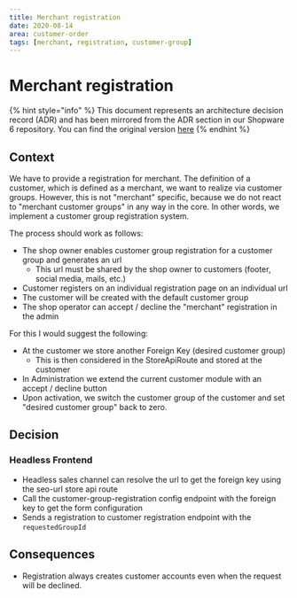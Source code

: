```yaml
---
title: Merchant registration
date: 2020-08-14
area: customer-order
tags: [merchant, registration, customer-group]
--- 
```


# Merchant registration

{% hint style="info" %}
This document represents an architecture decision record (ADR) and has been mirrored from the ADR section in our Shopware 6 repository.
You can find the original version [here](https://github.com/shopware/platform/blob/trunk/adr/2020-08-14-merchant-registration.md)
{% endhint %}

## Context

We have to provide a registration for merchant.
The definition of a customer, which is defined as a merchant, we want to realize via customer groups.
However, this is not "merchant" specific, because we do not react to "merchant customer groups" in any way in the core. In other words, we implement a customer group registration system.

The process should work as follows:
* The shop owner enables customer group registration for a customer group and generates an url
    * This url must be shared by the shop owner to customers (footer, social media, mails, etc.)
* Customer registers on an individual registration page on an individual url
* The customer will be created with the default customer group
* The shop operator can accept / decline the "merchant" registration in the admin

For this I would suggest the following: 
* At the customer we store another Foreign Key (desired customer group)
	* This is then considered in the StoreApiRoute and stored at the customer
* In Administration we extend the current customer module with an accept / decline button
* Upon activation, we switch the customer group of the customer and set "desired customer group" back to zero.

## Decision

### Headless Frontend

* Headless sales channel can resolve the url to get the foreign key using the seo-url store api route
* Call the customer-group-registration config endpoint with the foreign key to get the form configuration
* Sends a registration to customer registration endpoint with the `requestedGroupId`

## Consequences

* Registration always creates customer accounts even when the request will be declined.
